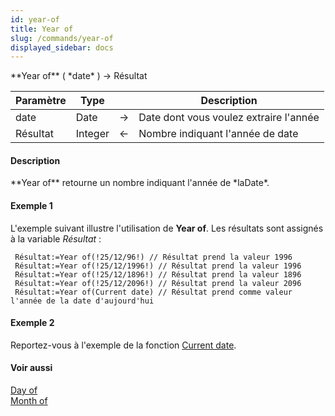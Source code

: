 ```yaml
---
id: year-of
title: Year of
slug: /commands/year-of
displayed_sidebar: docs
---
```


<!--REF #_command_.Year of.Syntax-->**Year of** ( *date* ) -> Résultat<!-- END REF-->
<!--REF #_command_.Year of.Params-->
| Paramètre | Type |  | Description |
| --- | --- | --- | --- |
| date | Date | &#8594;  | Date dont vous voulez extraire l'année |
| Résultat | Integer | &#8592; | Nombre indiquant l'année de date |

<!-- END REF-->

#### Description 

<!--REF #_command_.Year of.Summary-->**Year of** retourne un nombre indiquant l'année de *laDate*.<!-- END REF-->

#### Exemple 1 

L'exemple suivant illustre l'utilisation de **Year of**. Les résultats sont assignés à la variable *Résultat* : 

```4d
 Résultat:=Year of(!25/12/96!) // Résultat prend la valeur 1996
 Résultat:=Year of(!25/12/1996!) // Résultat prend la valeur 1996
 Résultat:=Year of(!25/12/1896!) // Résultat prend la valeur 1896
 Résultat:=Year of(!25/12/2096!) // Résultat prend la valeur 2096
 Résultat:=Year of(Current date) // Résultat prend comme valeur l'année de la date d'aujourd'hui
```

#### Exemple 2 

Reportez-vous à l'exemple de la fonction [Current date](current-date.md). 

#### Voir aussi 

[Day of](day-of.md)  
[Month of](month-of.md)  